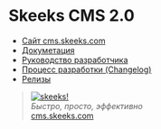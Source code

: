 Skeeks CMS 2.0
================

* [Сайт cms.skeeks.com](http://cms.skeeks.com)
* [Докуметация](http://dev.cms.skeeks.com/docs)
* [Руководство разработчика](http://git.skeeks.com/skeeks/cms/wikis/home)
* [Процесс разработки (Changelog)](http://git.skeeks.com/skeeks/cms/blob/master/CHANGELOG.md)
* [Релизы](http://git.skeeks.com/skeeks/cms/tags)



> [![skeeks!](https://gravatar.com/userimage/74431132/13d04d83218593564422770b616e5622.jpg)](http://www.skeeks.com)  
<i>Быстро, просто, эффективно</i>  
[cms.skeeks.com](http://cms.skeeks.com)